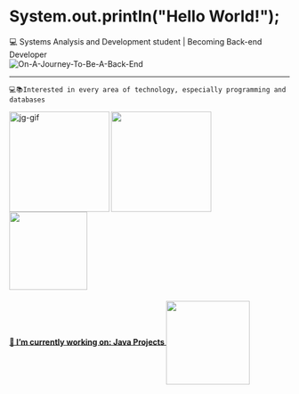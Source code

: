   # System.out.println("Hello World!"); 
  
  :computer: Systems Analysis and Development student | Becoming Back-end Developer <br>
  <img alt="On-A-Journey-To-Be-A-Back-End" src="https://readme-typing-svg.herokuapp.com/?lines=On+a+journey+to+be+a+Dev+Back-end!" >
    
  <hr>
  
    💻📚Interested in every area of technology, especially programming and databases
    
  <div class="img-gif">
  <img align="left" alt="jg-gif" width="180" src="https://media.giphy.com/media/gVnet5HmqG5xu/giphy.gif">
  </div>
  
  <div>
  <a href="https://github.com/g4bindev">
  <img align="left" height="180em" src="https://github-readme-stats.vercel.app/api?username=g4bindev&show_icons=true&theme=aura&include_all_commits=true&count_private=false"/>
   <img height="140em" src="https://github-readme-stats.vercel.app/api/top-langs/?username=g4bindev&layout=compact&langs_count=12&theme=aura"/>  
  </div>
    
  <div>
  <h4>🏢 I’m currently working on: Java Projects
  <img alt="" align="center" width="150" src="">
  </h4>
  </div>
   
   ##
    
<div> 
   
</div>
